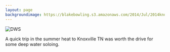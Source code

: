 ```yaml
---
layout: page
backgroundimage: https://blakebowling.s3.amazonaws.com/2014/Jul/2014knox_DWS-1406173575055.jpg
---
```



![DWS](https://blakebowling.s3.amazonaws.com/2014/Jul/2014knox_DWS-1406173575055.jpg)

A quick trip in the summer heat to Knoxville TN was worth the drive for some deep water soloing.
